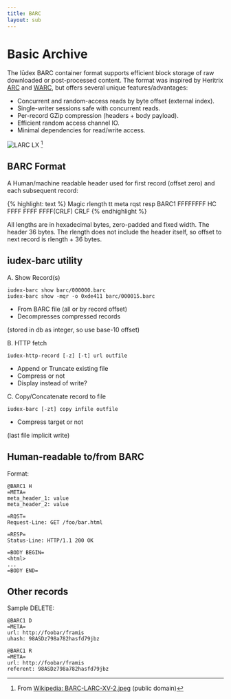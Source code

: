 ```yaml
---
title: BARC
layout: sub
---
```


# Basic Archive

The Iūdex BARC container format supports efficient block storage of
raw downloaded or post-processed content. The format was inspired by
Heritrix [ARC] and [WARC], but offers several unique
features/advantages:

* Concurrent and random-access reads by byte offset (external index).
* Single-writer sessions safe with concurrent reads.
* Per-record GZip compression (headers + body payload).
* Efficient random access channel IO.
* Minimal dependencies for read/write access.

![LARC LX](/img/BARC-LARC-XV-2-c.jpg)
[^cc]

[^cc]: From [Wikipedia: BARC-LARC-XV-2.jpeg](http://en.wikipedia.org/wiki/File:BARC-LARC-XV-2.jpeg)
       (public domain)

[ARC]:  http://crawler.archive.org/articles/developer_manual/arcs.html
[WARC]: http://www.digitalpreservation.gov/formats/fdd/fdd000236.shtml

## BARC Format

A Human/machine readable header used for first record (offset zero)
and each subsequent record:

{% highlight: text %}
Magic  rlength tt meta rqst resp
BARC1 FFFFFFFF HC FFFF FFFF FFFF(CRLF)
CRLF
{% endhighlight %}

All lengths are in hexadecimal bytes, zero-padded and fixed width. The
header 36 bytes.  The rlength does not include the header itself, so
offset to next record is rlength + 36 bytes.

## iudex-barc utility

A. Show Record(s)

    iudex-barc show barc/000000.barc
    iudex-barc show -mqr -o 0xde411 barc/000015.barc

* From BARC file (all or by record offset)
* Decompresses compressed records

(stored in db as integer, so use base-10 offset)

B. HTTP fetch

    iudex-http-record [-z] [-t] url outfile

* Append or Truncate existing file
* Compress or not
* Display instead of write?

C. Copy/Concatenate record to file

    iudex-barc [-zt] copy infile outfile

* Compress target or not

(last file implicit write)

## Human-readable to/from BARC

Format:

    @BARC1 H
    =META=
    meta_header_1: value
    meta_header_2: value

    =RQST=
    Request-Line: GET /foo/bar.html

    =RESP=
    Status-Line: HTTP/1.1 200 OK

    =BODY BEGIN=
    <html>
    ...
    =BODY END=

## Other records

Sample DELETE:

    @BARC1 D
    =META=
    url: http://foobar/framis
    uhash: 98ASDz798a782hasfd79jbz

    @BARC1 R
    =META=
    url: http://foobar/framis
    referent: 98ASDz798a782hasfd79jbz
